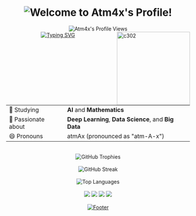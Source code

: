 <h1 align="center">
  <img src="https://fontmeme.com/permalink/230517/67f49dd9f1adf614d1a4d95b1ffb1d9c.png" alt="Welcome to Atm4x's Profile!" border="0">
</h1>

<div align="center">
  <img src="https://moe-counter.glitch.me/get/@Atm4x?theme=rule34" alt="Atm4x's Profile Views" />
</div>

<img align="right" src="https://counter.seku.su/c302?" alt="c302" width="200" style="margin-left: 20px;"/>

<div align="center">
  <a href="https://git.io/typing-svg"><img src="https://readme-typing-svg.demolab.com?font=Fira+Code&pause=1000&color=F7F7F7&center=true&vCenter=true&width=435&lines=AI+Enthusiast;Deep+Learning+Explorer;Data+Science+Aficionado;Math+Lover" alt="Typing SVG" /></a>
</div>

<br>

<table align="center">
  <tr>
    <td>🔭 Studying</td>
    <td><b>AI</b> and <b>Mathematics</b></td>
  </tr>
  <tr>
    <td>🌱 Passionate about</td>
    <td><b>Deep Learning</b>, <b>Data Science</b>, and <b>Big Data</b></td>
  </tr>
  <tr>
    <td>😄 Pronouns</td>
    <td>atmAx (pronounced as "atm-A-x")</td>
  </tr>
</table>

<br>

<div align="center">
  <img src="https://github-profile-trophy.vercel.app/?username=Atm4x&theme=juicyfresh&no-frame=true&column=4&margin-w=15&margin-h=15" alt="GitHub Trophies" />
</div>

<br>

<div align="center">
  <img src="https://github-readme-streak-stats.herokuapp.com/?user=Atm4x&theme=highcontrast&hide_border=true" alt="GitHub Streak" />
</div>

<br>

<div align="center">
  <img src="https://github-readme-stats.vercel.app/api/top-langs/?username=Atm4x&layout=compact&theme=vision-friendly-dark&hide_border=true" alt="Top Languages" />
</div>

<br>

<div align="center">
  <img src="https://img.shields.io/badge/-Python-3776AB?style=for-the-badge&logo=Python&logoColor=white"/>
  <img src="https://img.shields.io/badge/-C%23-239120?style=for-the-badge&logo=c-sharp&logoColor=white"/>
  <img src="https://img.shields.io/badge/-.NET-512BD4?style=for-the-badge&logo=.net&logoColor=white"/>
  <img src="https://img.shields.io/badge/-Docker-2496ED?style=for-the-badge&logo=docker&logoColor=white"/>
</div>

<br>

<div align="center">
  <a href="https://github.com/Atm4x" target="_blank">
    <img src="https://capsule-render.vercel.app/api?type=waving&color=gradient&height=100&section=footer&text=Thanks%20for%20visiting!&fontSize=24&fontAlignY=65" alt="Footer" />
  </a>
</div>

<div align="center">
  <img src="https://raw.githubusercontent.com/Atm4x/Atm4x/output/github-contribution-grid-snake

